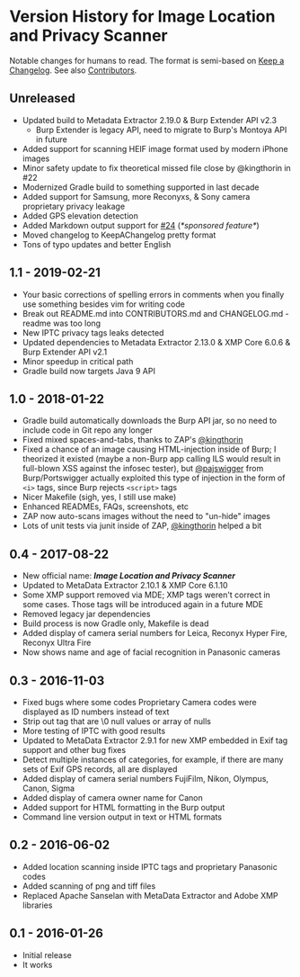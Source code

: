 # Version History for Image Location and Privacy Scanner

Notable changes for humans to read.  The format is semi-based on [Keep a Changelog](https://keepachangelog.com/en/1.0.0/).  See also [Contributors](CONTRIBUTORS.md).

## Unreleased
- Updated build to Metadata Extractor 2.19.0 & Burp Extender API v2.3
    + Burp Extender is legacy API, need to migrate to Burp's Montoya API in future
- Added support for scanning HEIF image format used by modern iPhone images
- Minor safety update to fix theoretical missed file close by @kingthorin in #22
- Modernized Gradle build to something supported in last decade
- Added support for Samsung, more Reconyxs, & Sony camera proprietary privacy leakage 
- Added GPS elevation detection
- Added Markdown output support for [#24](https://github.com/veggiespam/ImageLocationScanner/issues/24) (*\*sponsored feature\**)
- Moved changelog to KeepAChangelog pretty format
- Tons of typo updates and better English

## 1.1 - 2019-02-21
- Your basic corrections of spelling errors in comments when you finally use something besides vim for writing code
- Break out README.md into CONTRIBUTORS.md and CHANGELOG.md - readme was too long
- New IPTC privacy tags leaks detected
- Updated dependencies to Metadata Extractor 2.13.0 & XMP Core 6.0.6 & Burp Extender API v2.1
- Minor speedup in critical path
- Gradle build now targets Java 9 API

## 1.0 - 2018-01-22
- Gradle build automatically downloads the Burp API jar, so no need to include code in Git repo any longer
- Fixed mixed spaces-and-tabs, thanks to ZAP's [@kingthorin](https://github.com/kingthorin)
- Fixed a chance of an image causing HTML-injection inside of Burp; I theorized it existed (maybe a non-Burp app calling ILS would result in full-blown XSS against the infosec tester), but [@pajswigger](https://github.com/pajswigger) from Burp/Portswigger actually exploited this type of injection in the form of `<i>` tags, since Burp rejects `<script>` tags
- Nicer Makefile (sigh, yes, I still use make)
- Enhanced READMEs, FAQs, screenshots, etc
- ZAP now auto-scans images without the need to "un-hide" images
- Lots of unit tests via junit inside of ZAP, [@kingthorin](https://github.com/kingthorin) helped a bit

## 0.4 - 2017-08-22
- New official name: ***Image Location and Privacy Scanner***
- Updated to MetaData Extractor 2.10.1 & XMP Core 6.1.10
- Some XMP support removed via MDE; XMP tags weren't correct in some cases.  Those tags will be introduced again in a future MDE
- Removed legacy jar dependencies
- Build process is now Gradle only, Makefile is dead
- Added display of camera serial numbers for Leica, Reconyx Hyper Fire, Reconyx Ultra Fire
- Now shows name and age of facial recognition in Panasonic cameras

## 0.3 - 2016-11-03
- Fixed bugs where some codes Proprietary Camera codes were displayed as ID numbers instead of text
- Strip out tag that are \\0 null values or array of nulls
- More testing of IPTC with good results
- Updated to MetaData Extractor 2.9.1 for new XMP embedded in Exif tag support and other bug fixes
- Detect multiple instances of categories, for example, if there are many sets of Exif GPS records, all are displayed
- Added display of camera serial numbers FujiFilm, Nikon, Olympus, Canon, Sigma
- Added display of camera owner name for Canon
- Added support for HTML formatting in the Burp output
- Command line version output in text or HTML formats

## 0.2 - 2016-06-02
- Added location scanning inside IPTC tags and proprietary Panasonic codes
- Added scanning of png and tiff files
- Replaced Apache Sanselan with MetaData Extractor and Adobe XMP libraries

## 0.1 - 2016-01-26
- Initial release
- It works

<!--
vim: autoindent noexpandtab tabstop=4 shiftwidth=4
-->
